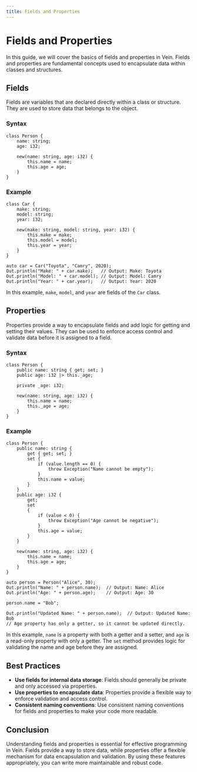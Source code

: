```yaml
---
title: Fields and Properties
---
```


# Fields and Properties

In this guide, we will cover the basics of fields and properties in Vein. Fields and properties are fundamental concepts used to encapsulate data within classes and structures.

## Fields

Fields are variables that are declared directly within a class or structure. They are used to store data that belongs to the object.

### Syntax

```vein
class Person {
    name: string;
    age: i32;

    new(name: string, age: i32) {
        this.name = name;
        this.age = age;
    }
}
```

### Example

```vein
class Car {
    make: string;
    model: string;
    year: i32;

    new(make: string, model: string, year: i32) {
        this.make = make;
        this.model = model;
        this.year = year;
    }
}

auto car = Car("Toyota", "Camry", 2020);
Out.println("Make: " + car.make);   // Output: Make: Toyota
Out.println("Model: " + car.model); // Output: Model: Camry
Out.println("Year: " + car.year);   // Output: Year: 2020
```

In this example, `make`, `model`, and `year` are fields of the `Car` class.

## Properties

Properties provide a way to encapsulate fields and add logic for getting and setting their values. They can be used to enforce access control and validate data before it is assigned to a field.

### Syntax

```vein
class Person {
    public name: string { get; set; }
    public age: i32 |> this._age;

    private _age: i32;

    new(name: string, age: i32) {
        this.name = name;
        this._age = age;
    }
}
```

### Example

```vein
class Person {
    public name: string { 
        get { get; set; }
        set {
            if (value.length == 0) {
                throw Exception("Name cannot be empty");
            }
            this.name = value;
        }
    }
    public age: i32 { 
        get; 
        set 
        {
            if (value < 0) {
                throw Exception("Age cannot be negative");
            }
            this.age = value;
        } 
    }

    new(name: string, age: i32) {
        this.name = name;
        this.age = age;
    }
}

auto person = Person("Alice", 30);
Out.println("Name: " + person.name);  // Output: Name: Alice
Out.println("Age: " + person.age);    // Output: Age: 30

person.name = "Bob";

Out.println("Updated Name: " + person.name);  // Output: Updated Name: Bob
// Age property has only a getter, so it cannot be updated directly.
```

In this example, `name` is a property with both a getter and a setter, and `age` is a read-only property with only a getter. The `set` method provides logic for validating the name and age before they are assigned.

## Best Practices

- **Use fields for internal data storage**: Fields should generally be private and only accessed via properties.
- **Use properties to encapsulate data**: Properties provide a flexible way to enforce validation and access control.
- **Consistent naming conventions**: Use consistent naming conventions for fields and properties to make your code more readable.

## Conclusion

Understanding fields and properties is essential for effective programming in Vein. Fields provide a way to store data, while properties offer a flexible mechanism for data encapsulation and validation. By using these features appropriately, you can write more maintainable and robust code.